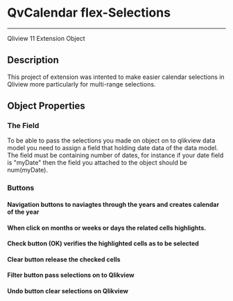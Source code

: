 # QvCalendar flex-Selections 
-----------------------------------------------
Qliview 11 Extension Object 

## Description
This project of extension was intented to make easier calendar selections in Qliview more particularly for multi-range selections. 

## Object Properties

### The Field
To be able to pass the selections you made on object on to qlikview data model you need to assign a field that holding date data 
of the data model.
The field must be containing number of dates, for instance if your date field is "myDate" then the field you attached to the object
should be num(myDate).

### Buttons
#### Navigation buttons to naviagtes through the years and creates calendar of the year
#### When click on months or weeks or days the related cells highlights.
#### Check button (OK) verifies the highlighted cells as to be selected
#### Clear button release the checked cells
#### Filter button pass selections on to Qlikview
#### Undo button clear selections on Qlikview
